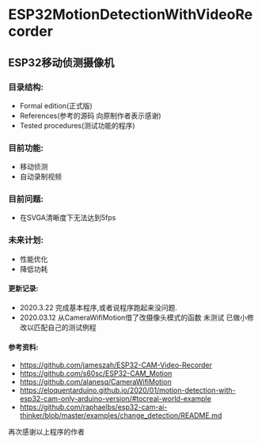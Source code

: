 # ESP32MotionDetectionWithVideoRecorder
## ESP32移动侦测摄像机

### 目录结构:
- Formal edition(正式版)
- References(参考的源码 向原制作者表示感谢)
- Tested procedures(测试功能的程序)

### 目前功能:
- 移动侦测
- 自动录制视频

### 目前问题:
- 在SVGA清晰度下无法达到5fps

### 未来计划:
- 性能优化
- 降低功耗

#### 更新记录:
- 2020.3.22 完成基本程序,或者说程序跑起来没问题.
- 2020.03.12 从CameraWifiMotion借了改摄像头模式的函数 未测试 已做小修改以匹配自己的测试例程

#### 参考资料:
- https://github.com/jameszah/ESP32-CAM-Video-Recorder
- https://github.com/s60sc/ESP32-CAM_Motion
- https://github.com/alanesq/CameraWifiMotion
- https://eloquentarduino.github.io/2020/01/motion-detection-with-esp32-cam-only-arduino-version/#tocreal-world-example
- https://github.com/raphaelbs/esp32-cam-ai-thinker/blob/master/examples/change_detection/README.md

再次感谢以上程序的作者